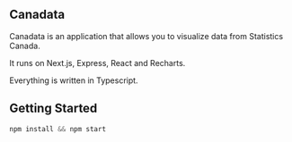 ## Canadata

Canadata is an application that allows you to visualize data from Statistics Canada.

It runs on Next.js, Express, React and Recharts.

Everything is written in Typescript.

## Getting Started

```js
npm install && npm start
```
